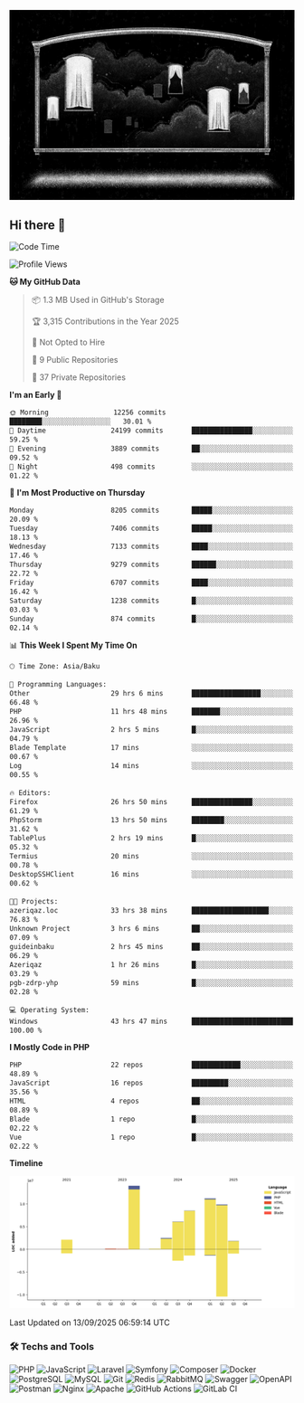 <!--WALLPAPER-->
<p align='center'>
  <img src='assets/wallpapers/4.gif' alt='Banner'>
</p>
<!--/WALLPAPER-->

## Hi there 👋

<!--START_SECTION:waka-->
![Code Time](http://img.shields.io/badge/Code%20Time-279%20hrs%2036%20mins-blue)

![Profile Views](http://img.shields.io/badge/Profile%20Views-0-blue)

**🐱 My GitHub Data** 

> 📦 1.3 MB Used in GitHub's Storage 
 > 
> 🏆 3,315 Contributions in the Year 2025
 > 
> 🚫 Not Opted to Hire
 > 
> 📜 9 Public Repositories 
 > 
> 🔑 37 Private Repositories 
 > 
**I'm an Early 🐤** 

```text
🌞 Morning                12256 commits       ████████░░░░░░░░░░░░░░░░░   30.01 % 
🌆 Daytime                24199 commits       ███████████████░░░░░░░░░░   59.25 % 
🌃 Evening                3889 commits        ██░░░░░░░░░░░░░░░░░░░░░░░   09.52 % 
🌙 Night                  498 commits         ░░░░░░░░░░░░░░░░░░░░░░░░░   01.22 % 
```
📅 **I'm Most Productive on Thursday** 

```text
Monday                   8205 commits        █████░░░░░░░░░░░░░░░░░░░░   20.09 % 
Tuesday                  7406 commits        █████░░░░░░░░░░░░░░░░░░░░   18.13 % 
Wednesday                7133 commits        ████░░░░░░░░░░░░░░░░░░░░░   17.46 % 
Thursday                 9279 commits        ██████░░░░░░░░░░░░░░░░░░░   22.72 % 
Friday                   6707 commits        ████░░░░░░░░░░░░░░░░░░░░░   16.42 % 
Saturday                 1238 commits        █░░░░░░░░░░░░░░░░░░░░░░░░   03.03 % 
Sunday                   874 commits         █░░░░░░░░░░░░░░░░░░░░░░░░   02.14 % 
```


📊 **This Week I Spent My Time On** 

```text
🕑︎ Time Zone: Asia/Baku

💬 Programming Languages: 
Other                    29 hrs 6 mins       █████████████████░░░░░░░░   66.48 % 
PHP                      11 hrs 48 mins      ███████░░░░░░░░░░░░░░░░░░   26.96 % 
JavaScript               2 hrs 5 mins        █░░░░░░░░░░░░░░░░░░░░░░░░   04.79 % 
Blade Template           17 mins             ░░░░░░░░░░░░░░░░░░░░░░░░░   00.67 % 
Log                      14 mins             ░░░░░░░░░░░░░░░░░░░░░░░░░   00.55 % 

🔥 Editors: 
Firefox                  26 hrs 50 mins      ███████████████░░░░░░░░░░   61.29 % 
PhpStorm                 13 hrs 50 mins      ████████░░░░░░░░░░░░░░░░░   31.62 % 
TablePlus                2 hrs 19 mins       █░░░░░░░░░░░░░░░░░░░░░░░░   05.32 % 
Termius                  20 mins             ░░░░░░░░░░░░░░░░░░░░░░░░░   00.78 % 
DesktopSSHClient         16 mins             ░░░░░░░░░░░░░░░░░░░░░░░░░   00.62 % 

🐱‍💻 Projects: 
azeriqaz.loc             33 hrs 38 mins      ███████████████████░░░░░░   76.83 % 
Unknown Project          3 hrs 6 mins        ██░░░░░░░░░░░░░░░░░░░░░░░   07.09 % 
guideinbaku              2 hrs 45 mins       ██░░░░░░░░░░░░░░░░░░░░░░░   06.29 % 
Azeriqaz                 1 hr 26 mins        █░░░░░░░░░░░░░░░░░░░░░░░░   03.29 % 
pgb-zdrp-yhp             59 mins             █░░░░░░░░░░░░░░░░░░░░░░░░   02.28 % 

💻 Operating System: 
Windows                  43 hrs 47 mins      █████████████████████████   100.00 % 
```

**I Mostly Code in PHP** 

```text
PHP                      22 repos            ████████████░░░░░░░░░░░░░   48.89 % 
JavaScript               16 repos            █████████░░░░░░░░░░░░░░░░   35.56 % 
HTML                     4 repos             ██░░░░░░░░░░░░░░░░░░░░░░░   08.89 % 
Blade                    1 repo              █░░░░░░░░░░░░░░░░░░░░░░░░   02.22 % 
Vue                      1 repo              █░░░░░░░░░░░░░░░░░░░░░░░░   02.22 % 
```



**Timeline**

![Lines of Code chart](https://raw.githubusercontent.com/feridnesibzade/feridnesibzade/main/assets/bar_graph.png)


 Last Updated on 13/09/2025 06:59:14 UTC
<!--END_SECTION:waka-->

### 🛠️ Techs and Tools

![PHP](https://img.shields.io/badge/PHP-777BB4?style=for-the-badge&logo=php&logoColor=white)
![JavaScript](https://img.shields.io/badge/JavaScript-F7DF1E?style=for-the-badge&logo=javascript&logoColor=000)
![Laravel](https://img.shields.io/badge/Laravel-F55247?style=for-the-badge&logo=laravel&logoColor=white)
![Symfony](https://img.shields.io/badge/Symfony-000000?style=for-the-badge&logo=symfony&logoColor=white)
![Composer](https://img.shields.io/badge/Composer-885630?style=for-the-badge&logo=composer&logoColor=white)
![Docker](https://img.shields.io/badge/Docker-2496ED?style=for-the-badge&logo=docker&logoColor=white)
![PostgreSQL](https://img.shields.io/badge/PostgreSQL-4169E1?style=for-the-badge&logo=postgresql&logoColor=white)
![MySQL](https://img.shields.io/badge/MySQL-4479A1?style=for-the-badge&logo=mysql&logoColor=white)
![Git](https://img.shields.io/badge/Git-F05032?style=for-the-badge&logo=git&logoColor=white)
![Redis](https://img.shields.io/badge/Redis-DC382D?style=for-the-badge&logo=redis&logoColor=white)
![RabbitMQ](https://img.shields.io/badge/RabbitMQ-FF6600?style=for-the-badge&logo=rabbitmq&logoColor=white)
![Swagger](https://img.shields.io/badge/Swagger-85EA2D?style=for-the-badge&logo=swagger&logoColor=black)
![OpenAPI](https://img.shields.io/badge/OpenAPI-6BA539?style=for-the-badge&logo=openapiinitiative&logoColor=white)
![Postman](https://img.shields.io/badge/Postman-FF6C37?style=for-the-badge&logo=postman&logoColor=white)
![Nginx](https://img.shields.io/badge/Nginx-009639?style=for-the-badge&logo=nginx&logoColor=white)
![Apache](https://img.shields.io/badge/Apache-D22128?style=for-the-badge&logo=apache&logoColor=white)
![GitHub Actions](https://img.shields.io/badge/GitHub%20Actions-2088FF?style=for-the-badge&logo=githubactions&logoColor=white)
![GitLab CI](https://img.shields.io/badge/GitLab%20CI-FC6D26?style=for-the-badge&logo=gitlab&logoColor=white)

